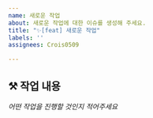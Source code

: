 ```yaml
---
name: 새로운 작업
about: 새로운 작업에 대한 이슈를 생성해 주세요.
title: "✨[feat] 새로운 작업"
labels: ''
assignees: Crois0509

---
```


## ⚒️ 작업 내용
*어떤 작업을 진행할 것인지 적어주세요*
